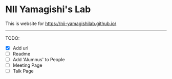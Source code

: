# NII Yamagishi's Lab

This is website for https://nii-yamagishilab.github.io/


----
TODO:
- [x] Add url
- [ ] Readme
- [ ] Add 'Alumnus' to People
- [ ] Meeting Page
- [ ] Talk Page
